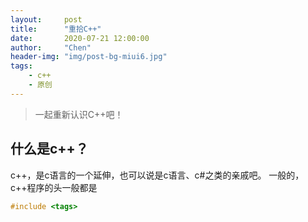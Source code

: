 ```yaml
---
layout:     post
title:      "重拾C++"
date:       2020-07-21 12:00:00
author:     "Chen"
header-img: "img/post-bg-miui6.jpg"
tags:
    - c++
    - 原创
---
```

> 一起重新认识C++吧！

## 什么是c++？
c++，是c语言的一个延伸，也可以说是c语言、c#之类的亲戚吧。
一般的，c++程序的头一般都是
``` cpp
#include <tags>
 ```
 
